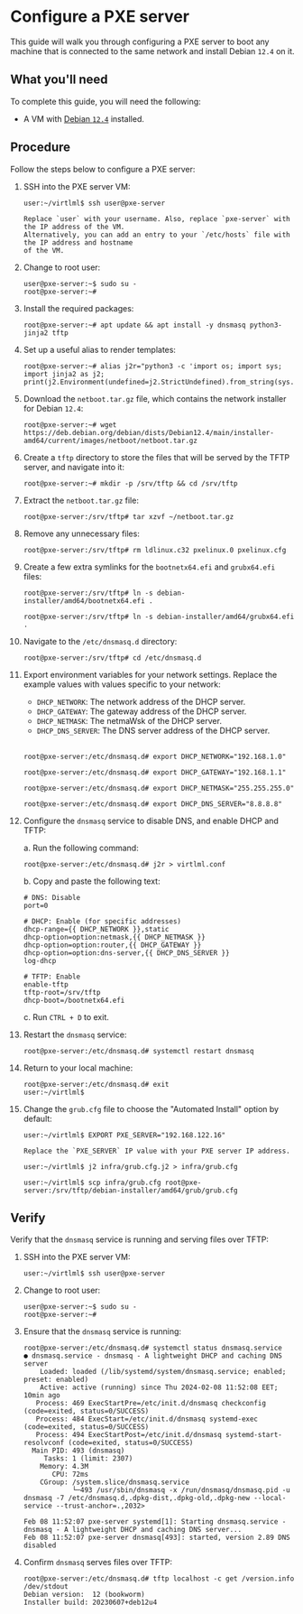 # Configure a PXE server

This guide will walk you through configuring a PXE server to boot any machine that is connected to
the same network and install Debian `12.4` on it.

## What you'll need

To complete this guide, you will need the following:

* A VM with [Debian `12.4`](../debian-vm) installed.

## Procedure

Follow the steps below to configure a PXE server:

1. SSH into the PXE server VM:

    ```console
    user:~/virtlml$ ssh user@pxe-server
    ```

    ```{note}
    Replace `user` with your username. Also, replace `pxe-server` with the IP address of the VM.
    Alternatively, you can add an entry to your `/etc/hosts` file with the IP address and hostname
    of the VM.
    ```

1. Change to root user:

    ```console
    user@pxe-server:~$ sudo su -
    root@pxe-server:~#
    ```

1. Install the required packages:

    ```console
    root@pxe-server:~# apt update && apt install -y dnsmasq python3-jinja2 tftp
    ```

1. Set up a useful alias to render templates:

      ```console
      root@pxe-server:~# alias j2r="python3 -c 'import os; import sys; import jinja2 as j2; print(j2.Environment(undefined=j2.StrictUndefined).from_string(sys.stdin.read()).render(os.environ))'"
      ```

1. Download the `netboot.tar.gz` file, which contains the network installer for Debian `12.4`:

    ```console
    root@pxe-server:~# wget https://deb.debian.org/debian/dists/Debian12.4/main/installer-amd64/current/images/netboot/netboot.tar.gz
    ```

1. Create a `tftp` directory to store the files that will be served by the TFTP server, and navigate
   into it:

    ```console
    root@pxe-server:~# mkdir -p /srv/tftp && cd /srv/tftp
    ```

1. Extract the `netboot.tar.gz` file:

    ```console
    root@pxe-server:/srv/tftp# tar xzvf ~/netboot.tar.gz
    ```

1. Remove any unnecessary files:

    ```console
    root@pxe-server:/srv/tftp# rm ldlinux.c32 pxelinux.0 pxelinux.cfg
    ```

1. Create a few extra symlinks for the `bootnetx64.efi` and `grubx64.efi` files:

    ```console
    root@pxe-server:/srv/tftp# ln -s debian-installer/amd64/bootnetx64.efi .
    ```

    ```console
    root@pxe-server:/srv/tftp# ln -s debian-installer/amd64/grubx64.efi .
    ```

1. Navigate to the `/etc/dnsmasq.d` directory:

    ```console
    root@pxe-server:/srv/tftp# cd /etc/dnsmasq.d
    ```

1. Export environment variables for your network settings. Replace the example values with values
   specific to your network:

    * `DHCP_NETWORK`: The network address of the DHCP server.
    * `DHCP_GATEWAY`: The gateway address of the DHCP server.
    * `DHCP_NETMASK`: The netmaWsk of the DHCP server.
    * `DHCP_DNS_SERVER`: The DNS server address of the DHCP server.

    <br/>

    ```console
    root@pxe-server:/etc/dnsmasq.d# export DHCP_NETWORK="192.168.1.0"
    ```

    ```console
    root@pxe-server:/etc/dnsmasq.d# export DHCP_GATEWAY="192.168.1.1"
    ```

    ```console
    root@pxe-server:/etc/dnsmasq.d# export DHCP_NETMASK="255.255.255.0"
    ```

    ```console
    root@pxe-server:/etc/dnsmasq.d# export DHCP_DNS_SERVER="8.8.8.8"
    ```

1. Configure the `dnsmasq` service to disable DNS, and enable DHCP and TFTP:

    a. Run the following command:

    ```console
    root@pxe-server:/etc/dnsmasq.d# j2r > virtlml.conf
    ```

    b. Copy and paste the following text:

    ```
    # DNS: Disable
    port=0

    # DHCP: Enable (for specific addresses)
    dhcp-range={{ DHCP_NETWORK }},static
    dhcp-option=option:netmask,{{ DHCP_NETMASK }}
    dhcp-option=option:router,{{ DHCP_GATEWAY }}
    dhcp-option=option:dns-server,{{ DHCP_DNS_SERVER }}
    log-dhcp

    # TFTP: Enable
    enable-tftp
    tftp-root=/srv/tftp
    dhcp-boot=/bootnetx64.efi
    ```
    
    c. Run `CTRL + D` to exit.

    <!-- ```console
    root@pxe-server:/etc/dnsmasq.d# j2r > virtlml.conf <<EOF
    > # DNS: Disable
    > port=0
    > 
    > # DHCP: Enable (for specific addresses)
    > dhcp-range={{ DHCP_NETWORK }},static
    > dhcp-option=option:netmask,{{ DHCP_NETMASK }}
    > dhcp-option=option:router,{{ DHCP_GATEWAY }}
    > dhcp-option=option:dns-server,{{ DHCP_DNS_SERVER }}
    > log-dhcp
    > 
    > # TFTP: Enable
    > enable-tftp
    > tftp-root=/srv/tftp
    > dhcp-boot=/bootnetx64.efi
    > EOF
    ``` -->

1. Restart the `dnsmasq` service:

    ```console
    root@pxe-server:/etc/dnsmasq.d# systemctl restart dnsmasq
    ```

1. Return to your local machine:

    ```console
    root@pxe-server:/etc/dnsmasq.d# exit
    user:~/virtlml$
    ```

1. Change the `grub.cfg` file to choose the "Automated Install" option by default:

    ```console
    user:~/virtlml$ EXPORT PXE_SERVER="192.168.122.16"
    ```

    ```{note}
    Replace the `PXE_SERVER` IP value with your PXE server IP address.
    ```

    ```console
    user:~/virtlml$ j2 infra/grub.cfg.j2 > infra/grub.cfg
    ```

    ```console
    user:~/virtlml$ scp infra/grub.cfg root@pxe-server:/srv/tftp/debian-installer/amd64/grub/grub.cfg
    ```

## Verify

Verify that the `dnsmasq` service is running and serving files over TFTP:

1. SSH into the PXE server VM:

    ```console
    user:~/virtlml$ ssh user@pxe-server
    ```

1. Change to root user:

    ```console
    user@pxe-server:~$ sudo su -
    root@pxe-server:~#
    ```

1. Ensure that the `dnsmasq` service is running:

    ```console
    root@pxe-server:/etc/dnsmasq.d# systemctl status dnsmasq.service
    ● dnsmasq.service - dnsmasq - A lightweight DHCP and caching DNS server
        Loaded: loaded (/lib/systemd/system/dnsmasq.service; enabled; preset: enabled)
        Active: active (running) since Thu 2024-02-08 11:52:08 EET; 10min ago
       Process: 469 ExecStartPre=/etc/init.d/dnsmasq checkconfig (code=exited, status=0/SUCCESS)
       Process: 484 ExecStart=/etc/init.d/dnsmasq systemd-exec (code=exited, status=0/SUCCESS)
       Process: 494 ExecStartPost=/etc/init.d/dnsmasq systemd-start-resolvconf (code=exited, status=0/SUCCESS)
      Main PID: 493 (dnsmasq)
         Tasks: 1 (limit: 2307)
        Memory: 4.3M
           CPU: 72ms
        CGroup: /system.slice/dnsmasq.service
                └─493 /usr/sbin/dnsmasq -x /run/dnsmasq/dnsmasq.pid -u dnsmasq -7 /etc/dnsmasq.d,.dpkg-dist,.dpkg-old,.dpkg-new --local-service --trust-anchor=.,2032>

    Feb 08 11:52:07 pxe-server systemd[1]: Starting dnsmasq.service - dnsmasq - A lightweight DHCP and caching DNS server...
    Feb 08 11:52:07 pxe-server dnsmasq[493]: started, version 2.89 DNS disabled
    ```

1. Confirm `dnsmasq` serves files over TFTP:

    ```console
    root@pxe-server:/etc/dnsmasq.d# tftp localhost -c get /version.info /dev/stdout
    Debian version:  12 (bookworm)
    Installer build: 20230607+deb12u4
    ```
